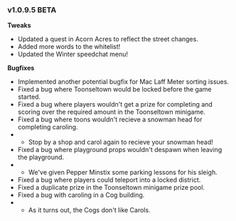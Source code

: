 ### v1.0.9.5 BETA

**Tweaks**
- Updated a quest in Acorn Acres to reflect the street changes.
- Added more words to the whitelist!
- Updated the Winter speedchat menu!


**Bugfixes**
- Implemented another potential bugfix for Mac Laff Meter sorting issues.
- Fixed a bug where Toonseltown would be locked before the game started.
- Fixed a bug where players wouldn't get a prize for completing and scoring over the required amount in the Toonseltown minigame.
- Fixed a bug where toons wouldn't recieve a snowman head for completing caroling.
- - Stop by a shop and carol again to recieve your snowman head!
- Fixed a bug where playground props wouldn't despawn when leaving the playground.
- - We've given Pepper Minstix some parking lessons for his sleigh.
- Fixed a bug where players could teleport into a locked district.
- Fixed a duplicate prize in the Toonseltown minigame prize pool.
- Fixed a bug with caroling in a Cog building.
- - As it turns out, the Cogs don't like Carols.
